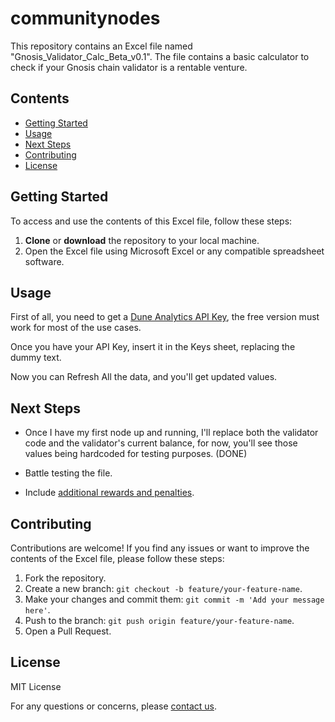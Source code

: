 # communitynodes

This repository contains an Excel file named "Gnosis_Validator_Calc_Beta_v0.1". The file contains a basic calculator to check if your Gnosis chain validator is a rentable venture.

## Contents

- [Getting Started](#getting-started)
- [Usage](#usage)
- [Next Steps](#next-steps)
- [Contributing](#contributing)
- [License](#license)

## Getting Started

To access and use the contents of this Excel file, follow these steps:

1. **Clone** or **download** the repository to your local machine.
2. Open the Excel file using Microsoft Excel or any compatible spreadsheet software.

## Usage

First of all, you need to get a [Dune Analytics API Key](https://dune.com/docs/api/), the free version must work for most of the use cases.

Once you have your API Key, insert it in the Keys sheet, replacing the dummy text.

Now you can Refresh All the data, and you'll get updated values.

## Next Steps

- Once I have my first node up and running, I'll replace both the validator code and the validator's current balance, for now, you'll see those values being hardcoded for testing purposes. (DONE)

- Battle testing the file.

- Include [additional rewards and penalties](https://docs.gnosischain.com/node/rewards-penalties).

## Contributing

Contributions are welcome! If you find any issues or want to improve the contents of the Excel file, please follow these steps:

1. Fork the repository.
2. Create a new branch: `git checkout -b feature/your-feature-name`.
3. Make your changes and commit them: `git commit -m 'Add your message here'`.
4. Push to the branch: `git push origin feature/your-feature-name`.
5. Open a Pull Request.

<!---Please ensure you follow our [Code of Conduct](CODE_OF_CONDUCT.md) and [Contributing Guidelines](CONTRIBUTING.md) when contributing.-->

## License

MIT License

For any questions or concerns, please [contact us](mailto:luis.poveda9321@gmail.com).
